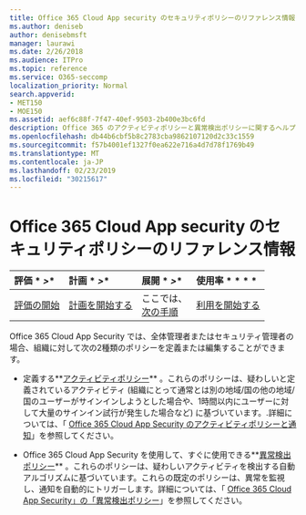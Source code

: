```yaml
---
title: Office 365 Cloud App security のセキュリティポリシーのリファレンス情報
ms.author: deniseb
author: denisebmsft
manager: laurawi
ms.date: 2/26/2018
ms.audience: ITPro
ms.topic: reference
ms.service: O365-seccomp
localization_priority: Normal
search.appverid:
- MET150
- MOE150
ms.assetid: aef6c88f-7f47-40ef-9503-2b400e3bc6fd
description: Office 365 のアクティビティポリシーと異常検出ポリシーに関するヘルプを取得します。
ms.openlocfilehash: db44b6cbf5b8c2783cba9862107120d2c33c1559
ms.sourcegitcommit: f57b4001ef1327f0ea622e716a4d7d78f1769b49
ms.translationtype: MT
ms.contentlocale: ja-JP
ms.lasthandoff: 02/23/2019
ms.locfileid: "30215617"
---
```

# <a name="security-policy-reference-information-for-office-365-cloud-app-security"></a>Office 365 Cloud App security のセキュリティポリシーのリファレンス情報
  
|評価 * *\>**|計画 * *\>**|展開 * *\>**|使用率 * * * *|
|:-----|:-----|:-----|:-----|
|[評価の開始](office-365-cas-overview.md) <br/> |[計画を開始する](get-ready-for-office-365-cas.md) <br/> |ここでは、  <br/> [次の手順](review-office-365-cas-alerts.md) <br/> |[利用を開始する](utilization-activities-for-ocas.md) <br/> |
   
Office 365 Cloud App Security では、全体管理者またはセキュリティ管理者の場合、組織に対して次の2種類のポリシーを定義または編集することができます。
  
- 定義する**[アクティビティポリシー](activity-policies-and-alerts.md)** 。これらのポリシーは、疑わしいと定義されているアクティビティ (組織にとって通常とは別の地域/国の他の地域/国のユーザーがサインインしようとした場合や、1時間以内にユーザーに対して大量のサインイン試行が発生した場合など) に基づいています。.詳細については、「 [Office 365 Cloud App Security のアクティビティポリシーと通知](activity-policies-and-alerts.md)」を参照してください。
    
- Office 365 Cloud App Security を使用して、すぐに使用できる**[異常検出ポリシー](anomaly-detection-policies-in-ocas.md)** 。これらのポリシーは、疑わしいアクティビティを検出する自動アルゴリズムに基づいています。これらの既定のポリシーは、異常を監視し、通知を自動的にトリガーします。詳細については、「 [Office 365 Cloud App Security」の「異常検出ポリシー](anomaly-detection-policies-in-ocas.md)」を参照してください。
    

